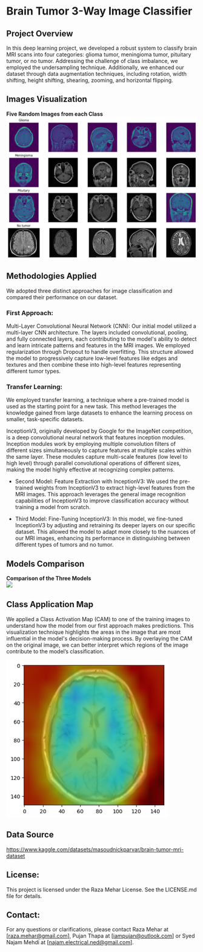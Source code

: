 # Brain Tumor 3-Way Image Classifier

## Project Overview
In this deep learning project, we developed a robust system to classify brain MRI scans into four categories: glioma tumor, meningioma tumor, pituitary tumor, or no tumor. Addressing the challenge of class imbalance, we employed the undersampling technique. Additionally, we enhanced our dataset through data augmentation techniques, including rotation, width shifting, height shifting, shearing, zooming, and horizontal flipping.

## Images Visualization
<div><b>Five Random Images from each Class</b></div>

<div>
  <img src='docs/review_images1.png'>
</div>

## Methodologies Applied
We adopted three distinct approaches for image classification and compared their performance on our dataset.

### First Approach:
Multi-Layer Convolutional Neural Network (CNN): Our initial model utilized a multi-layer CNN architecture. The layers included convolutional, pooling, and fully connected layers, each contributing to the model's ability to detect and learn intricate patterns and features in the MRI images. We employed regularization through Dropout to handle overfitting. This structure allowed the model to progressively capture low-level features like edges and textures and then combine these into high-level features representing different tumor types.

### Transfer Learning:
We employed transfer learning, a technique where a pre-trained model is used as the starting point for a new task. This method leverages the knowledge gained from large datasets to enhance the learning process on smaller, task-specific datasets.

InceptionV3, originally developed by Google for the ImageNet competition, is a deep convolutional neural network that features inception modules. Inception modules work by employing multiple convolution filters of different sizes simultaneously to capture features at multiple scales within the same layer. These modules capture multi-scale features (low level to high level) through parallel convolutional operations of different sizes, making the model highly effective at recognizing complex patterns.

- Second Model: Feature Extraction with InceptionV3: We used the pre-trained weights from InceptionV3 to extract high-level features from the MRI images. This approach leverages the general image recognition capabilities of InceptionV3 to improve classification accuracy without training a model from scratch.

- Third Model: Fine-Tuning InceptionV3: In this model, we fine-tuned InceptionV3 by adjusting and retraining its deeper layers on our specific dataset. This allowed the model to adapt more closely to the nuances of our MRI images, enhancing its performance in distinguishing between different types of tumors and no tumor.

## Models Comparison
<div><b>Comparison of the Three Models</b></div>

<div>
  <img src='docs/model_comparison1.png'>
</div>

## Class Application Map
We applied a Class Activation Map (CAM) to one of the training images to understand how the model from our first approach makes predictions. This visualization technique highlights the areas in the image that are most influential in the model's decision-making process. By overlaying the CAM on the original image, we can better interpret which regions of the image contribute to the model’s classification.

<div>
  <img src='docs/cam.png'>
</div>

## Data Source
https://www.kaggle.com/datasets/masoudnickparvar/brain-tumor-mri-dataset

## License:
This project is licensed under the Raza Mehar License. See the LICENSE.md file for details.

## Contact:
For any questions or clarifications, please contact Raza Mehar at [raza.mehar@gmail.com], Pujan Thapa at [iampujan@outlook.com] or Syed Najam Mehdi at [najam.electrical.ned@gmail.com].
